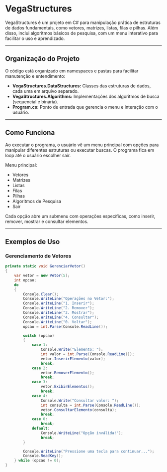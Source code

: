 # VegaStructures

VegaStructures é um projeto em C# para manipulação prática de estruturas de dados fundamentais, como vetores, matrizes, listas, filas e pilhas. Além disso, inclui algoritmos básicos de pesquisa, com um menu interativo para facilitar o uso e aprendizado.

---

## Organização do Projeto

O código está organizado em namespaces e pastas para facilitar manutenção e entendimento:

- **VegaStructures.DataStructures:** Classes das estruturas de dados, cada uma em arquivo separado.
- **VegaStructures.Algorithms:** Implementações dos algoritmos de busca (sequencial e binária).
- **Program.cs:** Ponto de entrada que gerencia o menu e interação com o usuário.

---

## Como Funciona

Ao executar o programa, o usuário vê um menu principal com opções para manipular diferentes estruturas ou executar buscas. O programa fica em loop até o usuário escolher sair.

Menu principal:

- Vetores
- Matrizes
- Listas
- Filas
- Pilhas
- Algoritmos de Pesquisa
- Sair

Cada opção abre um submenu com operações específicas, como inserir, remover, mostrar e consultar elementos.

---

## Exemplos de Uso

### Gerenciamento de Vetores

```csharp
private static void GerenciarVetor()
{
    var vetor = new Vetor(5);
    int opcao;
    do
    {
        Console.Clear();
        Console.WriteLine("Operações no Vetor:");
        Console.WriteLine("1. Inserir");
        Console.WriteLine("2. Remover");
        Console.WriteLine("3. Mostrar");
        Console.WriteLine("4. Consultar");
        Console.WriteLine("0. Voltar");
        opcao = int.Parse(Console.ReadLine());

        switch (opcao)
        {
            case 1:
                Console.Write("Elemento: ");
                int valor = int.Parse(Console.ReadLine());
                vetor.InserirElemento(valor);
                break;
            case 2:
                vetor.RemoverElemento();
                break;
            case 3:
                vetor.ExibirElementos();
                break;
            case 4:
                Console.Write("Consultar valor: ");
                int consulta = int.Parse(Console.ReadLine());
                vetor.ConsultarElemento(consulta);
                break;
            case 0:
                break;
            default:
                Console.WriteLine("Opção inválida!");
                break;
        }

        Console.WriteLine("Pressione uma tecla para continuar...");
        Console.ReadKey();
    } while (opcao != 0);
}

